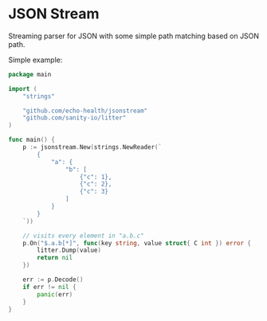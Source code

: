 # JSON Stream

Streaming parser for JSON with some simple path matching based on JSON path.

Simple example:

```go
package main

import (
	"strings"

	"github.com/echo-health/jsonstream"
	"github.com/sanity-io/litter"
)

func main() {
	p := jsonstream.New(strings.NewReader(`
        {
            "a": {
                "b": [
                    {"c": 1},
                    {"c": 2},
                    {"c": 3}
                ]
            }
        }
    `))

	// visits every element in "a.b.c"
	p.On("$.a.b[*]", func(key string, value struct{ C int }) error {
		litter.Dump(value)
		return nil
	})

	err := p.Decode()
	if err != nil {
		panic(err)
	}
}

```
